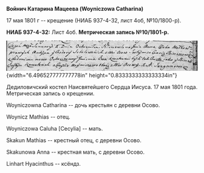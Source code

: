 **Войнич Катарина Мацеева (Woyniczowa Catharina)**

17 мая 1801 г -- крещение (НИАБ 937-4-32, лист 4об, №10/1800-р).

**НИАБ 937-4-32:** Лист 4об. **Метрическая запись №10/1801-р.**

![](./media/e394d2e90a6d6c5857dbd4801f5d335229d6b80f.png){width="6.496527777777778in"
height="0.8333333333333334in"}

Дедиловичский костел Наисвятейшего Сердца Иисуса. 17 мая 1801 года.
Метрическая запись о крещении.

Woyniczowna Catharina -- дочь крестьян с деревни Осово.

Woynicz Mathias -- отец.

Woyniczowa Caluha \[Cecylia\] -- мать.

Skakun Mathias -- крестный отец, с деревни Осово.

Skakunowa Anna -- крестная мать, с деревни Осово.

Linhart Hyacinthus -- ксёндз.
